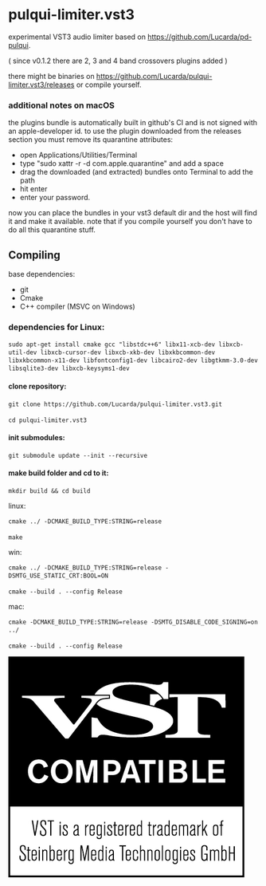 # pulqui-limiter.vst3

experimental VST3 audio limiter based on https://github.com/Lucarda/pd-pulqui.

( since v0.1.2 there are 2, 3 and 4 band crossovers plugins added )

there might be binaries on https://github.com/Lucarda/pulqui-limiter.vst3/releases or compile yourself.


### additional notes on macOS

the plugins bundle is automatically built in github's CI and is not signed
with an apple-developer id. to use the plugin downloaded from the releases
section you must remove its quarantine attributes:

- open Applications/Utilities/Terminal
- type "sudo xattr -r -d com.apple.quarantine" and add a space
- drag the downloaded (and extracted) bundles onto Terminal to add the path
- hit enter
- enter your password.

now you can place the bundles in your vst3 default dir and the host will
find it and make it available. note that if you compile yourself you don't 
have to do all this quarantine stuff.

## Compiling

base dependencies:

- git
- Cmake
- C++ compiler (MSVC on Windows)

### dependencies for Linux:

    sudo apt-get install cmake gcc "libstdc++6" libx11-xcb-dev libxcb-util-dev libxcb-cursor-dev libxcb-xkb-dev libxkbcommon-dev libxkbcommon-x11-dev libfontconfig1-dev libcairo2-dev libgtkmm-3.0-dev libsqlite3-dev libxcb-keysyms1-dev

#### clone repository:

    git clone https://github.com/Lucarda/pulqui-limiter.vst3.git

    cd pulqui-limiter.vst3

#### init submodules:

    git submodule update --init --recursive

#### make build folder and cd to it:

    mkdir build && cd build

linux:

    cmake ../ -DCMAKE_BUILD_TYPE:STRING=release

    make

win:

    cmake ../ -DCMAKE_BUILD_TYPE:STRING=release -DSMTG_USE_STATIC_CRT:BOOL=ON

    cmake --build . --config Release

mac:

    cmake -DCMAKE_BUILD_TYPE:STRING=release -DSMTG_DISABLE_CODE_SIGNING=on ../

    cmake --build . --config Release
   
![vst logo](VST_Compatible_Logo_Steinberg_with_TM.png)

